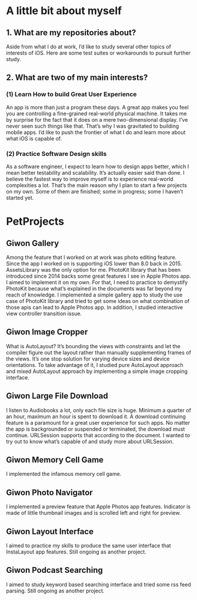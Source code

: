 # A little bit about myself

## 1. What are my repositories about?
Aside from what I do at work, I’d like to study several other topics of interests of iOS.
Here are some test suites or workarounds to pursuit further study.

## 2. What are two of my main interests?
### (1) Learn How to build Great User Experience
An app is more than just a program these days. 
A great app makes you feel you are controlling a fine-grained real-world physical machine. It takes me by surprise for the fact that it does on a mere two-dimensional display. I’ve never seen such things like that. That’s why I was gravitated to building mobile apps. I’d like to push the frontier of what I do and learn more about what iOS is capable of. 

### (2) Practice Software Design skills
As a software engineer, I expect to learn how to design apps better, which I mean better testability and scalability. 
It’s actually easier said than done. I believe the fastest way to improve myself is to experience real-world complexities a lot.
That’s the main reason why I plan to start a few projects on my own. Some of them are finished; some in progress; some I haven’t started yet.

# PetProjects
## Giwon Gallery
Among the feature that I worked on at work was photo editing feature.
Since the app I worked on is supporting iOS lower than 8.0 back in 2015. AssetsLibrary was the only option for me.
PhotoKit library that has been introduced since 2014 backs some great features I see in Apple Photos app.
I aimed to implement it on my own. For that, I need to practice to demystify PhotoKit because what’s explained in the documents was far beyond my reach of knowledge. 
I implemented a simple gallery app to study the use case of PhotoKit library and tried to get some ideas on what combination of those apis can lead to Apple Photos app. In addition, I studied interactive view controller transition issue.

## Giwon Image Cropper
What is AutoLayout?
It’s bounding the views with constraints and let the compiler figure out the layout rather than manually supplementing frames of the views.
It’s one stop solution for varying device sizes and device orientations.
To take advantage of it, I studied pure AutoLayout approach and mixed AutoLayout approach by implementing a simple image cropping interface.

## Giwon Large File Download
I listen to Audiobooks a lot, only each file size is huge.
Minimum a quarter of an hour, maximum an hour is spent to download it.
A download continuing feature is a paramount for a great user experience for such apps.
No matter the app is backgrounded or suspended or terminated, the download must continue.
URLSession supports that according to the document.
I wanted to try out to know what’s capable of and study more about URLSession.

## Giwon Memory Cell Game
I implemented the infamous memory cell game. 

## Giwon Photo Navigator
I implemented a preview feature that Apple Photos app features. Indicator is made of little thumbnail images and is scrolled left and right for preview.

## Giwon Layout Interface
I aimed to practice my skills to produce the same user interface that InstaLayout app features. Still ongoing as another project. 

## Giwon Podcast Searching
I aimed to study keyword based searching interface and tried some rss feed parsing. Still ongoing as another project.
